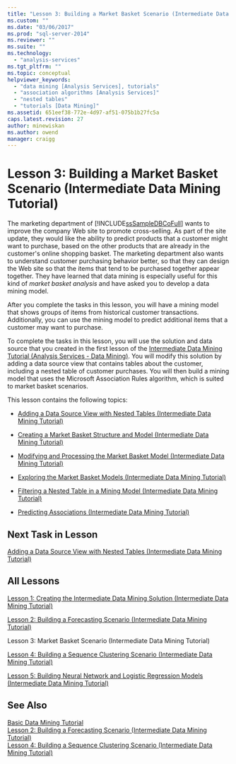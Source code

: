 ```yaml
---
title: "Lesson 3: Building a Market Basket Scenario (Intermediate Data Mining Tutorial) | Microsoft Docs"
ms.custom: ""
ms.date: "03/06/2017"
ms.prod: "sql-server-2014"
ms.reviewer: ""
ms.suite: ""
ms.technology: 
  - "analysis-services"
ms.tgt_pltfrm: ""
ms.topic: conceptual
helpviewer_keywords: 
  - "data mining [Analysis Services], tutorials"
  - "association algorithms [Analysis Services]"
  - "nested tables"
  - "tutorials [Data Mining]"
ms.assetid: 651eef38-772e-4d97-af51-075b1b27fc5a
caps.latest.revision: 27
author: minewiskan
ms.author: owend
manager: craigg
---
```

# Lesson 3: Building a Market Basket Scenario (Intermediate Data Mining Tutorial)
  The marketing department of [!INCLUDE[ssSampleDBCoFull](../includes/sssampledbcofull-md.md)] wants to improve the company Web site to promote cross-selling. As part of the site update, they would like the ability to predict products that a customer might want to purchase, based on the other products that are already in the customer's online shopping basket. The marketing department also wants to understand customer purchasing behavior better, so that they can design the Web site so that the items that tend to be purchased together appear together. They have learned that data mining is especially useful for this kind of *market basket analysis* and have asked you to develop a data mining model.  
  
 After you complete the tasks in this lesson, you will have a mining model that shows groups of items from historical customer transactions. Additionally, you can use the mining model to predict additional items that a customer may want to purchase.  
  
 To complete the tasks in this lesson, you will use the solution and data source that you created in the first lesson of the [Intermediate Data Mining Tutorial &#40;Analysis Services - Data Mining&#41;](../../2014/tutorials/intermediate-data-mining-tutorial-analysis-services-data-mining.md). You will modify this solution by adding a data source view that contains tables about the customer, including a nested table of customer purchases.  You will then build a mining model that uses the Microsoft Association Rules algorithm, which is suited to market basket scenarios.  
  
 This lesson contains the following topics:  
  
-   [Adding a Data Source View with Nested Tables &#40;Intermediate Data Mining Tutorial&#41;](../../2014/tutorials/adding-a-data-source-view-with-nested-tables-intermediate-data-mining-tutorial.md)  
  
-   [Creating a Market Basket Structure and Model &#40;Intermediate Data Mining Tutorial&#41;](../../2014/tutorials/creating-a-market-basket-structure-and-model-intermediate-data-mining-tutorial.md)  
  
-   [Modifying and Processing the Market Basket Model &#40;Intermediate Data Mining Tutorial&#41;](../../2014/tutorials/modify-process-market-basket-model-intermediate-data-mining-tutorial.md)  
  
-   [Exploring the Market Basket Models &#40;Intermediate Data Mining Tutorial&#41;](../../2014/tutorials/exploring-the-market-basket-models-intermediate-data-mining-tutorial.md)  
  
-   [Filtering a Nested Table in a Mining Model &#40;Intermediate Data Mining Tutorial&#41;](../../2014/tutorials/filtering-a-nested-table-in-a-mining-model-intermediate-data-mining-tutorial.md)  
  
-   [Predicting Associations &#40;Intermediate Data Mining Tutorial&#41;](../../2014/tutorials/predicting-associations-intermediate-data-mining-tutorial.md)  
  
## Next Task in Lesson  
 [Adding a Data Source View with Nested Tables &#40;Intermediate Data Mining Tutorial&#41;](../../2014/tutorials/adding-a-data-source-view-with-nested-tables-intermediate-data-mining-tutorial.md)  
  
## All Lessons  
 [Lesson 1: Creating the Intermediate Data Mining Solution &#40;Intermediate Data Mining Tutorial&#41;](../../2014/tutorials/lesson-1-create-solution-intermediate-data-mining-tutorial.md)  
  
 [Lesson 2: Building a Forecasting Scenario &#40;Intermediate Data Mining Tutorial&#41;](../../2014/tutorials/lesson-2-building-a-forecasting-scenario-intermediate-data-mining-tutorial.md)  
  
 Lesson 3: Market Basket Scenario (Intermediate Data Mining Tutorial)  
  
 [Lesson 4: Building a Sequence Clustering Scenario &#40;Intermediate Data Mining Tutorial&#41;](../../2014/tutorials/lesson-4-build-sequence-clustering-scenario-intermediate-data-mining.md)  
  
 [Lesson 5: Building Neural Network and Logistic Regression Models &#40;Intermediate Data Mining Tutorial&#41;](../../2014/tutorials/lesson-5-build-models-intermediate-data-mining-tutorial.md)  
  
## See Also  
 [Basic Data Mining Tutorial](../../2014/tutorials/basic-data-mining-tutorial.md)   
 [Lesson 2: Building a Forecasting Scenario &#40;Intermediate Data Mining Tutorial&#41;](../../2014/tutorials/lesson-2-building-a-forecasting-scenario-intermediate-data-mining-tutorial.md)   
 [Lesson 4: Building a Sequence Clustering Scenario &#40;Intermediate Data Mining Tutorial&#41;](../../2014/tutorials/lesson-4-build-sequence-clustering-scenario-intermediate-data-mining.md)  
  
  
